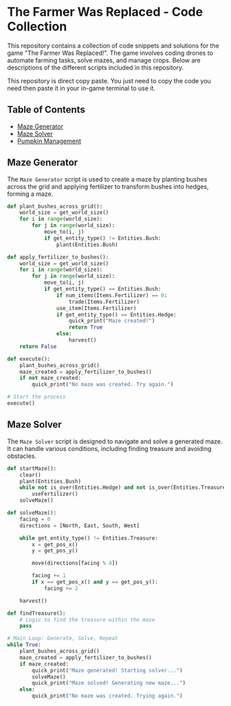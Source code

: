 # The Farmer Was Replaced - Code Collection

This repository contains a collection of code snippets and solutions for the game "The Farmer Was Replaced!". The game involves coding drones to automate farming tasks, solve mazes, and manage crops. Below are descriptions of the different scripts included in this repository.

This repository is direct copy paste. You just need to copy the code you need then paste it in your in-game terminal to use it.

## Table of Contents

- [Maze Generator](#maze-generator)
- [Maze Solver](#maze-solver)
- [Pumpkin Management](#pumpkin-management)

## Maze Generator

The `Maze Generator` script is used to create a maze by planting bushes across the grid and applying fertilizer to transform bushes into hedges, forming a maze.

```python
def plant_bushes_across_grid():
    world_size = get_world_size()
    for i in range(world_size):
        for j in range(world_size):
            move_to(i, j)
            if get_entity_type() != Entities.Bush:
                plant(Entities.Bush)

def apply_fertilizer_to_bushes():
    world_size = get_world_size()
    for i in range(world_size):
        for j in range(world_size):
            move_to(i, j)
            if get_entity_type() == Entities.Bush:
                if num_items(Items.Fertilizer) == 0:
                    trade(Items.Fertilizer)
                use_item(Items.Fertilizer)
                if get_entity_type() == Entities.Hedge:
                    quick_print("Maze created!")
                    return True
                else:
                    harvest()
    return False

def execute():
    plant_bushes_across_grid()
    maze_created = apply_fertilizer_to_bushes()
    if not maze_created:
        quick_print("No maze was created. Try again.")

# Start the process
execute()
```

## Maze Solver
The `Maze Solver` script is designed to navigate and solve a generated maze. It can handle various conditions, including finding treasure and avoiding obstacles.

```python
def startMaze():
    clear()
    plant(Entities.Bush)
    while not is_over(Entities.Hedge) and not is_over(Entities.Treasure):
        useFertilizer()
    solveMaze()

def solveMaze():
    facing = 0
    directions = [North, East, South, West]

    while get_entity_type() != Entities.Treasure:
        x = get_pos_x()
        y = get_pos_y()

        move(directions[facing % 4])

        facing += 1
        if x == get_pos_x() and y == get_pos_y():
            facing += 2

    harvest()

def findTreasure():
    # Logic to find the treasure within the maze
    pass

# Main Loop: Generate, Solve, Repeat
while True:
    plant_bushes_across_grid()
    maze_created = apply_fertilizer_to_bushes()
    if maze_created:
        quick_print("Maze generated! Starting solver...")
        solveMaze()
        quick_print("Maze solved! Generating new maze...")
    else:
        quick_print("No maze was created. Trying again.")
```

